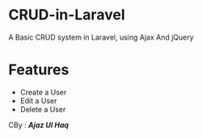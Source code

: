 # CRUD-in-Laravel
A Basic CRUD system in Laravel, using Ajax And jQuery

# Features
- Create a User
- Edit a User
- Delete a User


CBy : <b><em>Ajaz Ul Haq</em></b>
